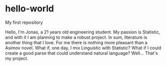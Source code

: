 # hello-world
My first repository

Hello, I'm Jonas, a 21 years old engineering student. My passion is Statistic, and with it I am planning to make a robust project. 
In sum, literature is another thing that I love. For me there is nothing more pleasant than a Asimov novel. What if, one day, I mix 
Linguistic with Statistic? What if I could create a good parse that could understand natural language? Well... That's my project.
